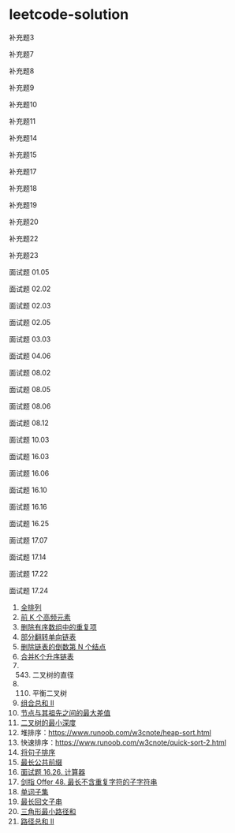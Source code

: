 # leetcode-solution



补充题3

补充题7

补充题8

补充题9

补充题10

补充题11

补充题14

补充题15

补充题17

补充题18

补充题19

补充题20

补充题22

补充题23

面试题 01.05

面试题 02.02

面试题 02.03

面试题 02.05

面试题 03.03

面试题 04.06

面试题 08.02

面试题 08.05

面试题 08.06

面试题 08.12

面试题 10.03

面试题 16.03

面试题 16.06

面试题 16.10

面试题 16.16

面试题 16.25

面试题 17.07

面试题 17.14

面试题 17.22

面试题 17.24

1. [全排列](https://leetcode-cn.com/problems/permutations/)
2. [前 K 个高频元素](https://leetcode-cn.com/problems/top-k-frequent-elements/)
3. [删除有序数组中的重复项](https://leetcode-cn.com/problems/remove-duplicates-from-sorted-array/)
1. [部分翻转单向链表]( https://leetcode-cn.com/problems/reverse-linked-list-ii/solution/leetcode92-fan-zhuan-lian-biao-iifei-chang-rong-yi/)
2. [删除链表的倒数第 N 个结点](https://leetcode-cn.com/problems/remove-nth-node-from-end-of-list/)
3. [合并K个升序链表](https://leetcode-cn.com/problems/merge-k-sorted-lists/)
1. 543. 二叉树的直径
2. 110. 平衡二叉树
3. [组合总和 II](https://leetcode-cn.com/problems/combination-sum-ii/)
4. [节点与其祖先之间的最大差值](https://leetcode-cn.com/problems/maximum-difference-between-node-and-ancestor/)
5. [二叉树的最小深度](https://leetcode-cn.com/problems/minimum-depth-of-binary-tree/)
1. 堆排序：https://www.runoob.com/w3cnote/heap-sort.html
2. 快速排序：https://www.runoob.com/w3cnote/quick-sort-2.html
1. [将句子排序](https://leetcode-cn.com/problems/sorting-the-sentence/)
2. [最长公共前缀](https://leetcode-cn.com/problems/longest-common-prefix/)
3. [面试题 16.26. 计算器](https://leetcode-cn.com/problems/calculator-lcci/)
4. [剑指 Offer 48. 最长不含重复字符的子字符串](https://leetcode-cn.com/problems/zui-chang-bu-han-zhong-fu-zi-fu-de-zi-zi-fu-chuan-lcof/)
5. [单词子集](https://leetcode-cn.com/problems/word-subsets/)
6. [最长回文子串](https://leetcode-cn.com/problems/longest-palindromic-substring/)
1. [三角形最小路径和](https://leetcode-cn.com/problems/triangle/)
1. [路径总和 II](https://leetcode-cn.com/problems/path-sum-ii/)

